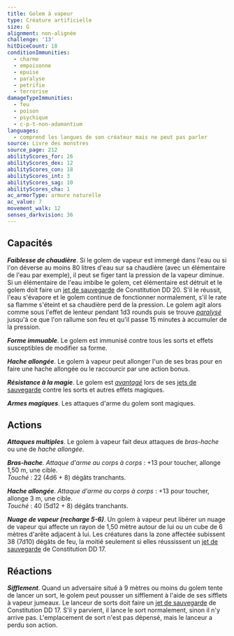 ```yaml
---
title: Golem à vapeur
type: Créature artificielle
size: G
alignment: non-alignée
challenge: '13'
hitDiceCount: 18
conditionImmunities:
  - charme
  - empoisonne
  - epuise
  - paralyse
  - petrifie
  - terrorise
damageTypeImmunities:
  - feu
  - poison
  - psychique
  - c-p-t-non-adamantium
languages:
  - comprend les langues de son créateur mais ne peut pas parler
source: Livre des monstres
source_page: 212
abilityScores_for: 26
abilityScores_dex: 12
abilityScores_con: 18
abilityScores_int: 3
abilityScores_sag: 10
abilityScores_cha: 1
ac_armorType: armure naturelle
ac_value: 7
movement_walk: 12
senses_darkvision: 36
---
```

## Capacités
_**Faiblesse de chaudière**_. Si le golem de vapeur est immergé dans l'eau ou si l'on déverse au moins 80 litres d'eau sur sa chaudière (avec un élémentaire de l'eau par exemple), il peut se figer tant la pression de la vapeur diminue. Si un élémentaire de l'eau imbibe le golem, cet élémentaire est détruit et le golem doit faire un [jet de sauvegarde](/utiliser-les-caracteristiques/#jets-de-sauvegarde) de Constitution DD 20. S'il le réussit, l'eau s'évapore et le golem continue de fonctionner normalement, s'il le rate sa flamme s'éteint et sa chaudière perd de la pression. Le golem agit alors comme sous l'effet de lenteur pendant 1d3 rounds puis se trouve [_paralysé_](/gerer-la-sante-du-personnage/#paralyse) jusqu'à ce que l'on rallume son feu et qu'il passe 15 minutes à accumuler de la pression.

_**Forme immuable**_. Le golem est immunisé contre tous les sorts et effets susceptibles de modifier sa forme.

_**Hache allongée**_. Le golem à vapeur peut allonger l'un de ses bras pour en faire une hache allongée ou le raccourcir par une action bonus.

_**Résistance à la magie**_. Le golem est [_avantagé_](/utiliser-les-caracteristiques/#avantage-et-desavantage) lors de ses [jets de sauvegarde](/utiliser-les-caracteristiques/#jets-de-sauvegarde) contre les sorts et autres effets magiques.

_**Armes magiques**_. Les attaques d'arme du golem sont magiques.

## Actions
_**Attaques multiples**_. Le golem à vapeur fait deux attaques de _bras-hache_ ou une de _hache allongée_.

_**Bras-hache**_. _Attaque d'arme au corps à corps_ : +13 pour toucher, allonge 1,50 m, une cible.  
_Touché_ : 22 (4d6 + 8) dégâts tranchants.

_**Hache allongée**_. _Attaque d'arme au corps à corps_ : +13 pour toucher, allonge 3 m, une cible.  
_Touché_ : 40 (5d12 + 8) dégâts tranchants.

_**Nuage de vapeur (recharge 5-6)**_. Un golem à vapeur peut libérer un nuage de vapeur qui affecte un rayon de 1,50 mètre autour de lui ou un cube de 6 mètres d'arête adjacent à lui. Les créatures dans la zone affectée subissent 38 (7d10) dégâts de feu, la moitié seulement si elles réussissent un [jet de sauvegarde](/utiliser-les-caracteristiques/#jets-de-sauvegarde) de Constitution DD 17.

## Réactions
_**Sifflement**_. Quand un adversaire situé à 9 mètres ou moins du golem tente de lancer un sort, le golem peut pousser un sifflement à l'aide de ses sifflets à vapeur jumeaux. Le lanceur de sorts doit faire un [jet de sauvegarde](/utiliser-les-caracteristiques/#jets-de-sauvegarde) de Constitution DD 17. S'il y parvient, il lance le sort normalement, sinon il n'y arrive pas. L'emplacement de sort n'est pas dépensé, mais le lanceur a perdu son action.
